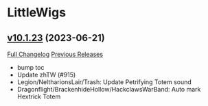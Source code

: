 # LittleWigs

## [v10.1.23](https://github.com/BigWigsMods/LittleWigs/tree/v10.1.23) (2023-06-21)
[Full Changelog](https://github.com/BigWigsMods/LittleWigs/compare/v10.1.22...v10.1.23) [Previous Releases](https://github.com/BigWigsMods/LittleWigs/releases)

- bump toc  
- Update zhTW (#915)  
- Legion/NeltharionsLair/Trash: Update Petrifying Totem sound  
- Dragonflight/BrackenhideHollow/HackclawsWarBand: Auto mark Hextrick Totem  
